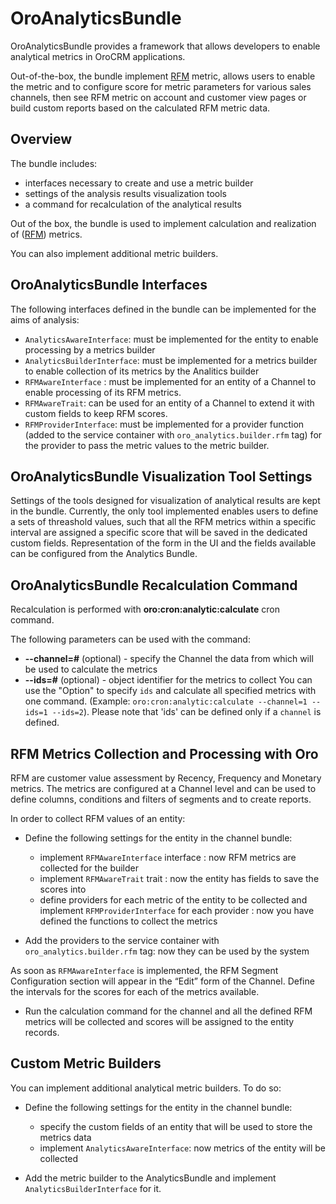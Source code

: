 # OroAnalyticsBundle

OroAnalyticsBundle provides a framework that allows developers to enable analytical metrics in OroCRM applications.

Out-of-the-box, the bundle implement [RFM](https://en.wikipedia.org/wiki/RFM_\(customer_value\)) metric, allows users to enable the metric and to configure score for metric parameters for various sales channels, then see RFM metric on account and customer view pages or build custom reports based on the calculated RFM metric data.

## Overview

The bundle includes:

- interfaces necessary to create and use a metric builder
- settings of the  analysis results visualization tools
- a command for recalculation of the analytical results

Out of the box, the bundle is used to implement calculation and realization of ([RFM](https://en.wikipedia.org/wiki/RFM_\(customer_value\))) metrics.

You can also implement additional metric builders.

## OroAnalyticsBundle Interfaces

The following interfaces defined in the bundle can be implemented for the aims of analysis:

- `AnalyticsAwareInterface`: must be implemented for the entity to enable processing by a metrics builder
- `AnalyticsBuilderInterface`: must be implemented for a metrics builder to enable collection of its metrics by the Analitics builder
- `RFMAwareInterface` : must be implemented for an entity of a Channel to enable processing of its RFM metrics.  
- `RFMAwareTrait`: can be used for an entity of a Channel to extend it with custom fields to
  keep RFM scores.
- `RFMProviderInterface`: must be implemented for a provider function (added to the service container with `oro_analytics.builder.rfm` tag) for the provider to pass the metric values to the metric builder.
  
## OroAnalyticsBundle Visualization Tool Settings

Settings of the tools designed for visualization of analytical results are kept in the bundle. 
Currently, the only tool implemented enables users to define a sets of threashold values, such that all the RFM metrics within a specific interval are assigned a specific score that will be saved in the dedicated custom fields. Representation of the form in the UI and the fields available can be configured from the Analytics Bundle.

## OroAnalyticsBundle Recalculation Command 

Recalculation is performed with **oro:cron:analytic:calculate** cron command.

The following parameters can be used with the command: 

* **--channel=#** (optional) - specify the Channel the data from which will be used to calculate the metrics
* **--ids=#** (optional) - object identifier for the metrics to collect 
You can use the "Option" to specify `ids` and calculate all specified metrics with one command.
(Example: `oro:cron:analytic:calculate --channel=1 --ids=1 --ids=2`). 
Please note that 'ids' can be defined only if a `channel` is defined.


## RFM Metrics Collection and Processing with Oro

RFM are customer value assessment by Recency, Frequency and Monetary metrics.
The metrics are configured at a Channel level and can be used to define columns, conditions and filters of segments and to create reports.


In order to collect RFM values of an entity:

- Define the following settings for the entity in the channel bundle:
  
    - implement `RFMAwareInterface` interface : now RFM metrics are collected for the builder
    - implement `RFMAwareTrait` trait : now the entity has fields to save the scores into
    - define providers for each metric of the entity to be collected and implement `RFMProviderInterface` for each provider : now you have defined the functions to collect the metrics

- Add the providers to the service container with `oro_analytics.builder.rfm` tag: now they can be used by the system

As soon as `RFMAwareInterface` is implemented, the  RFM Segment Configuration section will appear in the “Edit” form of the Channel. 
Define the intervals for the scores for each of the metrics available.

- Run the calculation command for the channel and all the defined RFM metrics will be collected and scores will be assigned to the entity records. 

## Custom Metric Builders

You can implement additional analytical metric builders. To do so:

- Define the following settings for the entity in the channel bundle:
  
    - specify the custom fields of an entity that will be used to store the metrics data
    - implement `AnalyticsAwareInterface`: now metrics of the entity will be collected
  
- Add the metric builder to the AnalyticsBundle and implement `AnalyticsBuilderInterface` for it.
